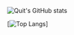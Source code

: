 ![Quit's GitHub stats](https://github-readme-stats.vercel.app/api?username=QuitN&show_icons=true&theme=radical)




[![Top Langs](https://github-readme-stats.vercel.app/api/top-langs/?username=QuitN&theme=radical)]
